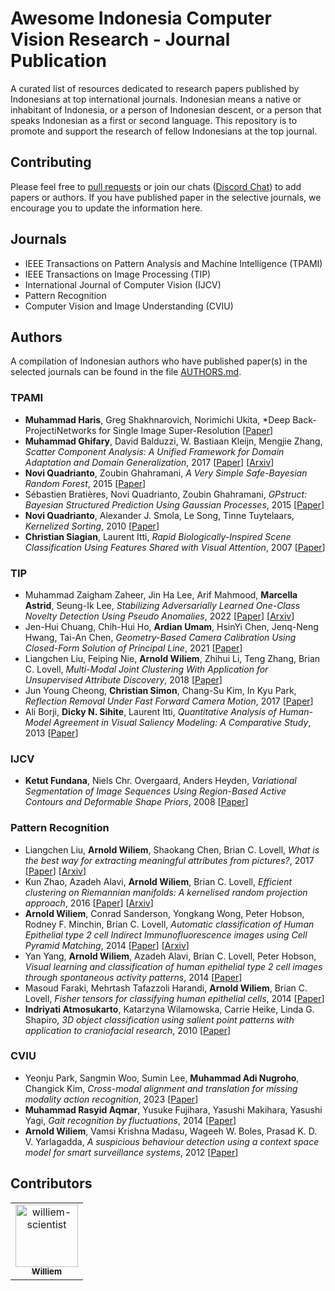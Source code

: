 # Awesome Indonesia Computer Vision Research - Journal Publication

A curated list of resources dedicated to research papers published by Indonesians at top international journals. Indonesian means a native or inhabitant of Indonesia, or a person of Indonesian descent, or a person that speaks Indonesian as a first or second language. This repository is to promote and support the research of fellow Indonesians at the top journal.

## Contributing
Please feel free to [pull requests](https://github.com/indonesia-vision-ai/awesome-indonesia-vision-research-journal/pulls) or join our chats ([Discord Chat](https://discord.gg/aTsC6AbVRw)) to add papers or authors. If you have published paper in the selective journals, we encourage you to update the information here. 

## Journals
- IEEE Transactions on Pattern Analysis and Machine Intelligence (TPAMI)
- IEEE Transactions on Image Processing (TIP)
- International Journal of Computer Vision (IJCV)
- Pattern Recognition
- Computer Vision and Image Understanding (CVIU)

## Authors

A compilation of Indonesian authors who have published paper(s) in the selected journals can be found in the file [AUTHORS.md](./AUTHORS.md).


### TPAMI

* **Muhammad Haris**, Greg Shakhnarovich, Norimichi Ukita, *Deep Back-ProjectiNetworks for Single Image Super-Resolution [[Paper](https://ieeexplore.ieee.org/document/9119166)]
* **Muhammad Ghifary**, David Balduzzi, W. Bastiaan Kleijn, Mengjie Zhang, *Scatter Component Analysis: A Unified Framework for Domain Adaptation and Domain Generalization*, 2017 [[Paper](https://ieeexplore.ieee.org/document/7542175)] [[Arxiv](https://arxiv.org/abs/1510.04373)]
* **Novi Quadrianto**, Zoubin Ghahramani, *A Very Simple Safe-Bayesian Random Forest*, 2015 [[Paper](https://ieeexplore.ieee.org/document/6920043)]
* Sébastien Bratières, Novi Quadrianto, Zoubin Ghahramani, *GPstruct: Bayesian Structured Prediction Using Gaussian Processes*, 2015 [[Paper](https://ieeexplore.ieee.org/document/6942234)]
* **Novi Quadrianto**, Alexander J. Smola, Le Song, Tinne Tuytelaars, *Kernelized Sorting*, 2010 [[Paper](https://ieeexplore.ieee.org/document/5342424)]
* **Christian Siagian**, Laurent Itti, *Rapid Biologically-Inspired Scene Classification Using Features Shared with Visual Attention*, 2007 [[Paper](https://ieeexplore.ieee.org/document/4042704)]

### TIP

* Muhammad Zaigham Zaheer, Jin Ha Lee, Arif Mahmood, **Marcella Astrid**, Seung-Ik Lee, *Stabilizing Adversarially Learned One-Class Novelty Detection Using Pseudo Anomalies*, 2022 [[Paper](https://ieeexplore.ieee.org/document/9887825)] [[Arxiv](https://arxiv.org/abs/2203.13716)]
* Jen-Hui Chuang, Chih-Hui Ho, **Ardian Umam**, HsinYi Chen, Jenq-Neng Hwang, Tai-An Chen, *Geometry-Based Camera Calibration Using Closed-Form Solution of Principal Line*, 2021 [[Paper](https://ieeexplore.ieee.org/document/9318550/)]
* Liangchen Liu, Feiping Nie, **Arnold Wiliem**, Zhihui Li, Teng Zhang, Brian C. Lovell, *Multi-Modal Joint Clustering With Application for Unsupervised Attribute Discovery*, 2018 [[Paper](https://ieeexplore.ieee.org/document/8353196)]
* Jun Young Cheong, **Christian Simon**, Chang-Su Kim, In Kyu Park, *Reflection Removal Under Fast Forward Camera Motion*, 2017 [[Paper](https://ieeexplore.ieee.org/document/8024024)]
* Ali Borji, **Dicky N. Sihite**, Laurent Itti, *Quantitative Analysis of Human-Model Agreement in Visual Saliency Modeling: A Comparative Study*, 2013 [[Paper](https://ieeexplore.ieee.org/document/6253254)]


### IJCV

* **Ketut Fundana**, Niels Chr. Overgaard, Anders Heyden, *Variational Segmentation of Image Sequences Using Region-Based Active Contours and Deformable Shape Priors*, 2008 [[Paper](https://link.springer.com/article/10.1007/s11263-008-0160-6)]

### Pattern Recognition

* Liangchen Liu, **Arnold Wiliem**, Shaokang Chen, Brian C. Lovell, *What is the best way for extracting meaningful attributes from pictures?*, 2017 [[Paper](https://dl.acm.org/doi/abs/10.1016/j.patcog.2016.10.034)] [[Arxiv](https://arxiv.org/abs/1610.04957)]
* Kun Zhao, Azadeh Alavi, **Arnold Wiliem**, Brian C. Lovell, *Efficient clustering on Riemannian manifolds: A kernelised random projection approach*, 2016 [[Paper](https://www.sciencedirect.com/science/article/abs/pii/S0031320315003489)] [[Arxiv](https://arxiv.org/abs/1509.05536)]
* **Arnold Wiliem**, Conrad Sanderson, Yongkang Wong, Peter Hobson, Rodney F. Minchin, Brian C. Lovell, *Automatic classification of Human Epithelial type 2 cell Indirect Immunofluorescence images using Cell Pyramid Matching*, 2014 [[Paper](https://www.sciencedirect.com/science/article/abs/pii/S003132031300424X)] [[Arxiv](https://arxiv.org/abs/1403.3780)]
* Yan Yang, **Arnold Wiliem**, Azadeh Alavi, Brian C. Lovell, Peter Hobson, *Visual learning and classification of human epithelial type 2 cell images through spontaneous activity patterns*, 2014 [[Paper](https://www.sciencedirect.com/science/article/abs/pii/S0031320313004238)]
* Masoud Faraki, Mehrtash Tafazzoli Harandi, **Arnold Wiliem**, Brian C. Lovell, *Fisher tensors for classifying human epithelial cells*, 2014 [[Paper](https://www.sciencedirect.com/science/article/abs/pii/S0031320313004214)]
* **Indriyati Atmosukarto**, Katarzyna Wilamowska, Carrie Heike, Linda G. Shapiro, *3D object classification using salient point patterns with application to craniofacial research*, 2010 [[Paper](https://www.sciencedirect.com/science/article/abs/pii/S0031320309004178)]


### CVIU

* Yeonju Park, Sangmin Woo, Sumin Lee, **Muhammad Adi Nugroho**, Changick Kim, *Cross-modal alignment and translation for missing modality action recognition*, 2023 [[Paper](https://www.sciencedirect.com/science/article/abs/pii/S1077314223001856)]
* **Muhammad Rasyid Aqmar**, Yusuke Fujihara, Yasushi Makihara, Yasushi Yagi, *Gait recognition by fluctuations*, 2014 [[Paper](https://www.sciencedirect.com/science/article/abs/pii/S107731421400112X)]
* **Arnold Wiliem**, Vamsi Krishna Madasu, Wageeh W. Boles, Prasad K. D. V. Yarlagadda, *A suspicious behaviour detection using a context space model for smart surveillance systems*, 2012 [[Paper](https://www.sciencedirect.com/science/article/abs/pii/S1077314211002001)]

## Contributors

<!-- readme: collaborators,contributors -start -->
<table>
<tr>
    <td align="center">
        <a href="https://github.com/williem-scientist">
            <img src="https://avatars.githubusercontent.com/u/23333483?v=4" width="100;" alt="williem-scientist"/>
            <br />
            <sub><b>Williem</b></sub>
        </a>
    </td></tr>
</table>
<!-- readme: collaborators,contributors -end -->
